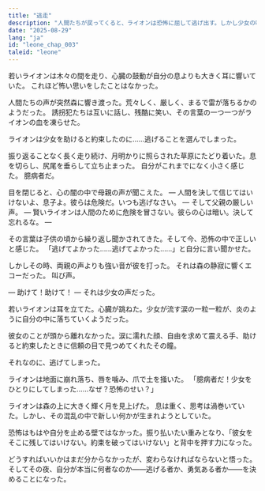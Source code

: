 ```yaml
---
title: "逃走"
description: "人間たちが戻ってくると、ライオンは恐怖に屈して逃げ出す。しかし少女の叫びの中で、約束が恐怖よりも強いことに気づく。"
date: "2025-08-29"
lang: "ja"
id: "leone_chap_003"
taleid: "leone"
---
```


若いライオンは木々の間を走り、心臓の鼓動が自分の息よりも大きく耳に響いていた。
これほど怖い思いをしたことはなかった。

人間たちの声が突然森に響き渡った。荒々しく、厳しく、まるで雷が落ちるかのようだった。
誘拐犯たちは互いに話し、残酷に笑い、その言葉の一つ一つがライオンの血を凍らせた。

ライオンは少女を助けると約束したのに……逃げることを選んでしまった。

振り返ることなく長く走り続け、月明かりに照らされた草原にたどり着いた。息を切らし、尻尾を垂らして立ち止まった。
自分がこれまでになく小さく感じた。
臆病者だ。

目を閉じると、心の闇の中で母親の声が聞こえた。
— 人間を決して信じてはいけないよ、息子よ。彼らは危険だ。いつも逃げなさい。 —
そして父親の厳しい声。
— 賢いライオンは人間のために危険を冒さない。彼らの心は暗い。決して忘れるな。 —

その言葉は子供の頃から繰り返し聞かされてきた。そして今、恐怖の中で正しいと感じた。
「逃げてよかった……逃げてよかった……」と自分に言い聞かせた。

しかしその時、両親の声よりも強い音が彼を打った。
それは森の静寂に響くエコーだった。
叫び声。

— 助けて！助けて！ —
それは少女の声だった。

若いライオンは耳を立てた。心臓が跳ねた。少女が流す涙の一粒一粒が、炎のように自分の中に落ちていくようだった。

彼女のことが頭から離れなかった。涙に濡れた顔、自由を求めて震える手、助けると約束したときに信頼の目で見つめてくれたその瞳。

それなのに、逃げてしまった。

ライオンは地面に崩れ落ち、唇を噛み、爪で土を掻いた。
「臆病者だ！少女をひとりにしてしまった……なぜ？恐怖のせい？」

ライオンは森の上に大きく輝く月を見上げた。
息は重く、思考は渦巻いていた。しかし、その混乱の中で新しい何かが生まれようとしていた。

恐怖はもはや自分を止める壁ではなかった。振り払いたい重みとなり、「彼女をそこに残してはいけない。約束を破ってはいけない」と背中を押す力になった。

どうすればいいかはまだ分からなかったが、変わらなければならないと悟った。
そしてその夜、自分が本当に何者なのか――逃げる者か、勇気ある者か――を決めることになった。
